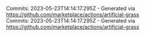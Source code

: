 Commits: 2023-05-23T14:14:17.295Z - Generated via https://github.com/marketplace/actions/artificial-grass
<br>
Commits: 2023-05-23T14:14:17.295Z - Generated via https://github.com/marketplace/actions/artificial-grass
<br>
